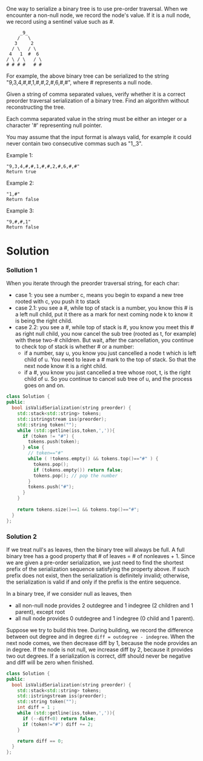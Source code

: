 One way to serialize a binary tree is to use pre-order traversal. When we encounter a non-null node, we record the node's value. If it is a null node, we record using a sentinel value such as #.

```
     _9_
    /   \
   3     2
  / \   / \
 4   1  #  6
/ \ / \   / \
# # # #   # #

```

For example, the above binary tree can be serialized to the string "9,3,4,#,#,1,#,#,2,#,6,#,#", where # represents a null node.

Given a string of comma separated values, verify whether it is a correct preorder traversal serialization of a binary tree. Find an algorithm without reconstructing the tree.

Each comma separated value in the string must be either an integer or a character '#' representing null pointer.

You may assume that the input format is always valid, for example it could never contain two consecutive commas such as "1,,3".
  
Example 1:

```
"9,3,4,#,#,1,#,#,2,#,6,#,#"
Return true
```

Example 2:

```
"1,#"
Return false
```

Example 3:

```
"9,#,#,1"
Return false
```

# Solution


### Sollution 1

 When you iterate through the preorder traversal string, for each char:
 * case 1: you see a number c, means you begin to expand a new tree rooted with c, you push it to stack
 * case 2.1: you see a #, while top of stack is a number, you know this # is a left null child, 
             put it there as a mark for next coming node k to know it is being the right child.
 * case 2.2: you see a #, while top of stack is #, you know you meet this # as right null child, 
             you now cancel the sub tree (rooted as t, for example) with these two-# children. 
             But wait, after the cancellation, you continue to check top of stack is whether # or a number:
      * if a number, say u, you know you just cancelled a node t which is left child of u. 
        You need to leave a # mark to the top of stack. So that the next node know it is a right child.
      * if a #, you know you just cancelled a tree whose root, t, is the right child of u. 
        So you continue to cancel sub tree of u, and the process goes on and on.


```cpp
class Solution {
public:
  bool isValidSerialization(string preorder) {
    std::stack<std::string> tokens;
    std::istringstream iss(preorder);
    std::string token("");
    while (std::getline(iss,token,',')){
      if (token != "#") {
        tokens.push(token);
      } else {
        // token=="#"
        while ( !tokens.empty() && tokens.top()=="#" ) {
          tokens.pop();
          if (tokens.empty()) return false;
          tokens.pop(); // pop the number 
        }
        tokens.push("#");
      }
    }
        
    return tokens.size()==1 && tokens.top()=="#";
  }
};
```

### Solution 2

If we treat null's as leaves, then the binary tree will always be full. A full binary tree has a good property that # of leaves = # of nonleaves + 1. Since we are given a pre-order serialization, we just need to find the shortest prefix of the serialization sequence satisfying the property above. If such prefix does not exist, then the serialization is definitely invalid; otherwise, the serialization is valid if and only if the prefix is the entire sequence.

In a binary tree, if we consider null as leaves, then

* all non-null node provides 2 outdegree and 1 indegree (2 children and 1 parent), except root  
* all null node provides 0 outdegree and 1 indegree (0 child and 1 parent).  

Suppose we try to build this tree. During building, we record the difference between out degree and in degree ```diff = outdegree - indegree```. When the next node comes, we then decrease diff by 1, because the node provides an in degree. If the node is not null, we increase diff by 2, because it provides two out degrees. If a serialization is correct, diff should never be negative and diff will be zero when finished.




```cpp
class Solution {
public:
  bool isValidSerialization(string preorder) {
    std::stack<std::string> tokens;
    std::istringstream iss(preorder);
    std::string token("");
    int diff = 1 ;
    while (std::getline(iss,token,',')){
      if (--diff<0) return false;
      if (token!="#") diff += 2;
    }

    return diff == 0;
  }
};
```

